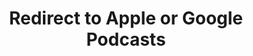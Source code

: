 ---
title: Redirect to Apple or Google Podcasts
redirect_from:
- /078r/
- /zadnja/
- /instagram/
redirect_to: https://pod.fo/e/2808ba
---